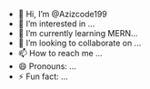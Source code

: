 - 👋 Hi, I’m @Azizcode199
- 👀 I’m interested in ...
- 🌱 I’m currently learning MERN...
- 💞️ I’m looking to collaborate on ...
- 📫 How to reach me ...
- 😄 Pronouns: ...
- ⚡ Fun fact: ...

<!---
Azizcode199/Azizcode199 is a ✨ special ✨ repository because its `README.md` (this file) appears on your GitHub profile.
You can click the Preview link to take a look at your changes.
--->
